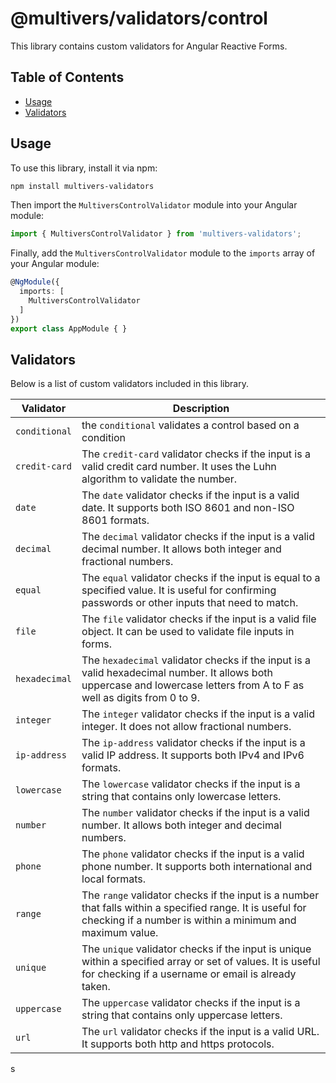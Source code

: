 # @multivers/validators/control

This library contains custom validators for Angular Reactive Forms.


## Table of Contents

- [Usage](#usage)
- [Validators](#validators)

## Usage

To use this library, install it via npm:

```bash
npm install multivers-validators
```

Then import the `MultiversControlValidator` module into your Angular module:

```typescript
import { MultiversControlValidator } from 'multivers-validators';
```

Finally, add the `MultiversControlValidator` module to the `imports` array of your Angular module:

```typescript
@NgModule({
  imports: [
    MultiversControlValidator
  ]
})
export class AppModule { }
```

## Validators

Below is a list of custom validators included in this library.

| Validator     | Description                                                                                                                                                              |
|---------------|--------------------------------------------------------------------------------------------------------------------------------------------------------------------------|
| `conditional` | the `conditional` validates a control based on a condition                                                                                                               |                                                                                                                                                               |
| `credit-card` | The `credit-card` validator checks if the input is a valid credit card number. It uses the Luhn algorithm to validate the number.                                        |
| `date`        | The `date` validator checks if the input is a valid date. It supports both ISO 8601 and non-ISO 8601 formats.                                                            |
| `decimal`     | The `decimal` validator checks if the input is a valid decimal number. It allows both integer and fractional numbers.                                                    |
| `equal`       | The `equal` validator checks if the input is equal to a specified value. It is useful for confirming passwords or other inputs that need to match.                       |
| `file`        | The `file` validator checks if the input is a valid file object. It can be used to validate file inputs in forms.                                                        |
| `hexadecimal` | The `hexadecimal` validator checks if the input is a valid hexadecimal number. It allows both uppercase and lowercase letters from A to F as well as digits from 0 to 9. |
| `integer`     | The `integer` validator checks if the input is a valid integer. It does not allow fractional numbers.                                                                    |
| `ip-address`  | The `ip-address` validator checks if the input is a valid IP address. It supports both IPv4 and IPv6 formats.                                                            |
| `lowercase`   | The `lowercase` validator checks if the input is a string that contains only lowercase letters.                                                                          |
| `number`      | The `number` validator checks if the input is a valid number. It allows both integer and decimal numbers.                                                                |
| `phone`       | The `phone` validator checks if the input is a valid phone number. It supports both international and local formats.                                                     |
| `range`       | The `range` validator checks if the input is a number that falls within a specified range. It is useful for checking if a number is within a minimum and maximum value.  |
| `unique`      | The `unique` validator checks if the input is unique within a specified array or set of values. It is useful for checking if a username or email is already taken.       |
| `uppercase`   | The `uppercase` validator checks if the input is a string that contains only uppercase letters.                                                                          |
| `url`         | The `url` validator checks if the input is a valid URL. It supports both http and https protocols.                                                                       |

s
